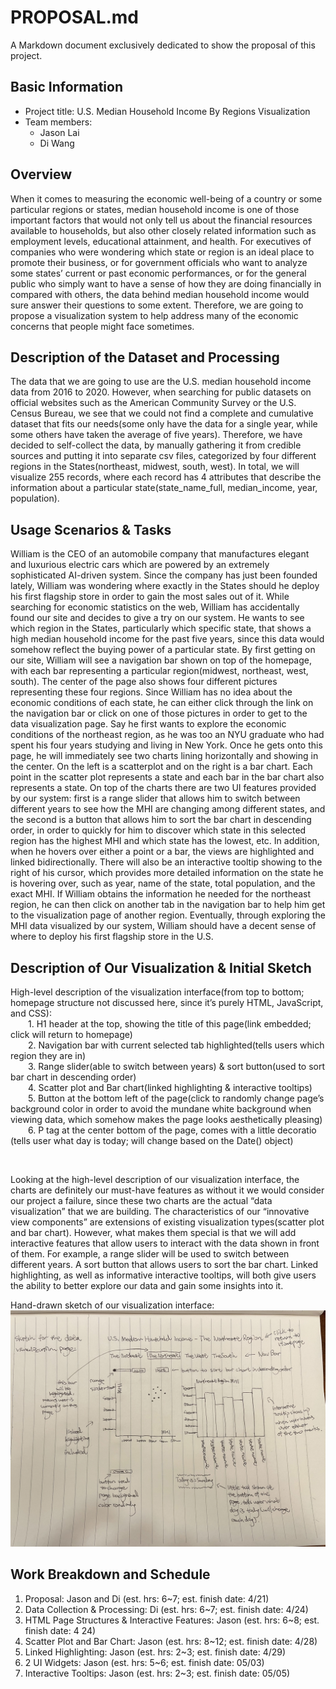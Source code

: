 # PROPOSAL.md
A Markdown document exclusively dedicated to show the proposal of this project.

## Basic Information
* Project title: U.S. Median Household Income By Regions Visualization
* Team members:
    - Jason Lai
    - Di Wang

## Overview
When it comes to measuring the economic well-being of a country or some particular regions or states, median household income is one of those important factors that would not only tell us about the financial resources available to households, but also other closely related information such as employment levels, educational attainment, and health. For executives of companies who were wondering which state or region is an ideal place to promote their business, or for government officials who want to analyze some states’ current or past economic performances, or for the general public who simply want to have a sense of how they are doing financially in compared with others, the data behind median household income would sure answer their questions to some extent. Therefore, we are going to propose a visualization system to help address many of the economic concerns that people might face sometimes.

## Description of the Dataset and Processing
The data that we are going to use are the U.S. median household income data from 2016 to 2020. However, when searching for public datasets on official websites such as the American Community Survey or the U.S. Census Bureau, we see that we could not find a complete and cumulative dataset that fits our needs(some only have the data for a single year, while some others have taken the average of five years). Therefore, we have decided to self-collect the data, by manually gathering it from credible sources and putting it into separate csv files, categorized by four different regions in the States(northeast, midwest, south, west). In total, we will visualize 255 records, where each record has 4 attributes that describe the information about a particular state(state_name_full, median_income, year, population).

## Usage Scenarios & Tasks
William is the CEO of an automobile company that manufactures elegant and luxurious electric cars which are powered by an extremely sophisticated AI-driven system. Since the company has just been founded lately, William was wondering where exactly in the States should he deploy his first flagship store in order to gain the most sales out of it. While searching for economic statistics on the web, William has accidentally found our site and decides to give a try on our system. He wants to see which region in the States, particularly which specific state, that shows a high median household income for the past five years, since this data would somehow reflect the buying power of a particular state. By first getting on our site, William will see a navigation bar shown on top of the homepage, with each bar representing a particular region(midwest, northeast, west, south). The center of the page also shows four different pictures representing these four regions. Since William has no idea about the economic conditions of each state, he can either click through the link on the navigation bar or click on one of those pictures in order to get to the data visualization page. Say he first wants to explore the economic conditions of the northeast region, as he was too an NYU graduate who had spent his four years studying and living in New York. Once he gets onto this page, he will immediately see two charts lining horizontally and showing in the center. On the left is a scatterplot and on the right is a bar chart. Each point in the scatter plot represents a state and each bar in the bar chart also represents a state. On top of the charts there are two UI features provided by our system: first is a range slider that allows him to switch between different years to see how the MHI are changing among different states, and the second is a button that allows him to sort the bar chart in descending order, in order to quickly for him to discover which state in this selected region has the highest MHI and which state has the lowest, etc. In addition, when he hovers over either a point or a bar, the views are highlighted and linked bidirectionally. There will also be an interactive tooltip showing to the right of his cursor, which provides more detailed information on the state he is hovering over, such as year, name of the state, total population, and the exact MHI. If William obtains the information he needed for the northeast region, he can then click on another tab in the navigation bar to help him get to the visualization page of another region. Eventually, through exploring the MHI data visualized by our system, William should have a decent sense of where to deploy his first flagship store in the U.S.

## Description of Our Visualization & Initial Sketch
High-level description of the visualization interface(from top to bottom; homepage structure not discussed here, since it’s purely HTML, JavaScript, and CSS): <br>
&emsp;&emsp;1. H1 header at the top, showing the title of this page(link embedded; click will return to homepage)<br>
&emsp;&emsp;2. Navigation bar with current selected tab highlighted(tells users which region they are in) <br>
&emsp;&emsp;3. Range slider(able to switch between years) & sort button(used to sort bar chart in descending order) <br>
&emsp;&emsp;4. Scatter plot and Bar chart(linked highlighting & interactive tooltips) <br>
&emsp;&emsp;5. Button at the bottom left of the page(click to randomly change page’s background color in order to avoid the mundane white background when viewing data, which somehow makes the page looks aesthetically pleasing) <br>
&emsp;&emsp;6. P tag at the center bottom of the page, comes with a little decoratio (tells user what day is today; will change based on the Date() object)

<br>

Looking at the high-level description of our visualization interface, the charts are definitely our must-have features as without it we would consider our project a failure, since these two charts are the actual “data visualization” that we are building. The characteristics of our “innovative view components” are extensions of existing visualization types(scatter plot and bar chart). However, what makes them special is that we will add interactive features that allow users to interact with the data shown in front of them. For example, a range slider will be used to switch between different years. A sort button that allows users to sort the bar chart. Linked highlighting, as well as informative interactive tooltips, will both give users the ability to better explore our data and gain some insights into it.

Hand-drawn sketch of our visualization interface: <br>
![design sketch](images/design_sketch.jpg)

## Work Breakdown and Schedule
1. Proposal: Jason and Di (est. hrs: 6~7; est. finish date: 4/21)
2. Data Collection & Processing: Di (est. hrs: 6~7; est. finish date: 4/24)
3. HTML Page Structures & Interactive Features: Jason (est. hrs: 6~8; est. finish date: 4 24)
4. Scatter Plot and Bar Chart: Jason (est. hrs: 8~12; est. finish date: 4/28)
5. Linked Highlighting: Jason (est. hrs: 2~3; est. finish date: 4/29)
6. 2 UI Widgets: Jason (est. hrs: 5~6; est. finish date: 05/03)
7. Interactive Tooltips: Jason (est. hrs: 2~3; est. finish date: 05/05)